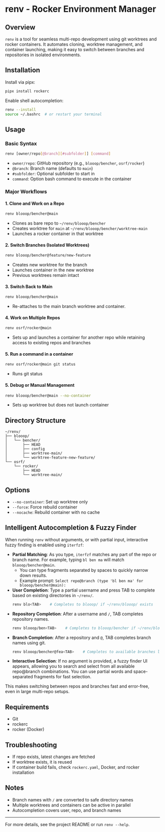 # renv - Rocker Environment Manager

## Overview

`renv` is a tool for seamless multi-repo development using git worktrees and rocker containers. It automates cloning, worktree management, and container launching, making it easy to switch between branches and repositories in isolated environments.

## Installation

Install via pipx:
```bash
pipx install rockerc
```

Enable shell autocompletion:
```bash
renv --install
source ~/.bashrc  # or restart your terminal
```

## Usage

### Basic Syntax
```bash
renv [owner/repo[@branch][#subfolder]] [command]
```
- `owner/repo`: GitHub repository (e.g., `blooop/bencher`, `osrf/rocker`)
- `@branch`: Branch name (defaults to `main`)
- `#subfolder`: Optional subfolder to start in
- `command`: Option bash command to execute in the container

### Major Workflows

#### 1. Clone and Work on a Repo
```bash
renv blooop/bencher@main
```
- Clones as bare repo to `~/renv/blooop/bencher`
- Creates worktree for `main` at `~/renv/blooop/bencher/worktree-main`
- Launches a rocker container in that worktree

#### 2. Switch Branches (Isolated Worktrees)
```bash
renv blooop/bencher@feature/new-feature
```
- Creates new worktree for the branch
- Launches container in the new worktree
- Previous worktrees remain intact

#### 3. Switch Back to Main
```bash
renv blooop/bencher@main
```
- Re-attaches to the main branch worktree and container.

#### 4. Work on Multiple Repos
```bash
renv osrf/rocker@main
```
- Sets up and launches a container for another repo while retaining access to existing repos and branches

#### 5. Run a command in a container

```bash
renv osrf/rocker@main git status
```

- Runs git status 

#### 5. Debug or Manual Management
```bash
renv blooop/bencher@main --no-container
```
- Sets up worktree but does not launch container

## Directory Structure
```
~/renv/
├── blooop/
│   └── bencher/
│       ├── HEAD
│       ├── config
│       ├── worktree-main/
│       └── worktree-feature-new-feature/
└── osrf/
    └── rocker/
        ├── HEAD
        └── worktree-main/
```

## Options
- `--no-container`: Set up worktree only
- `--force`: Force rebuild container
- `--nocache`: Rebuild container with no cache

## Intelligent Autocompletion & Fuzzy Finder

When running `renv` without arguments, or with partial input, interactive fuzzy finding is enabled using `iterfzf`:

- **Partial Matching**: As you type, `iterfzf` matches any part of the repo or branch name. For example, typing `bl ben ma` will match `blooop/bencher@main`.
  - You can type fragments separated by spaces to quickly narrow down results.
  - Example prompt: `Select repo@branch (type 'bl ben ma' for blooop/bencher@main):`
- **User Completion**: Type a partial username and press TAB to complete based on existing directories in `~/renv/`.
  ```bash
  renv blo<TAB>    # Completes to blooop/ if ~/renv/blooop/ exists
  ```
- **Repository Completion**: After a username and `/`, TAB completes repository names.
  ```bash
  renv blooop/ben<TAB>    # Completes to blooop/bencher if ~/renv/blooop/bencher exists
  ```
- **Branch Completion**: After a repository and `@`, TAB completes branch names using git.
  ```bash
  renv blooop/bencher@fea<TAB>    # Completes to available branches like feature/xyz
  ```
- **Interactive Selection**: If no argument is provided, a fuzzy finder UI appears, allowing you to search and select from all available repo@branch combinations. You can use partial words and space-separated fragments for fast selection.

This makes switching between repos and branches fast and error-free, even in large multi-repo setups.

## Requirements
- Git
- rockerc
- rocker (Docker)

## Troubleshooting
- If repo exists, latest changes are fetched
- If worktree exists, it is reused
- If container build fails, check `rockerc.yaml`, Docker, and rocker installation

## Notes
- Branch names with `/` are converted to safe directory names
- Multiple worktrees and containers can be active in parallel
- Autocompletion covers user, repo, and branch names

---
For more details, see the project README or run `renv --help`.
